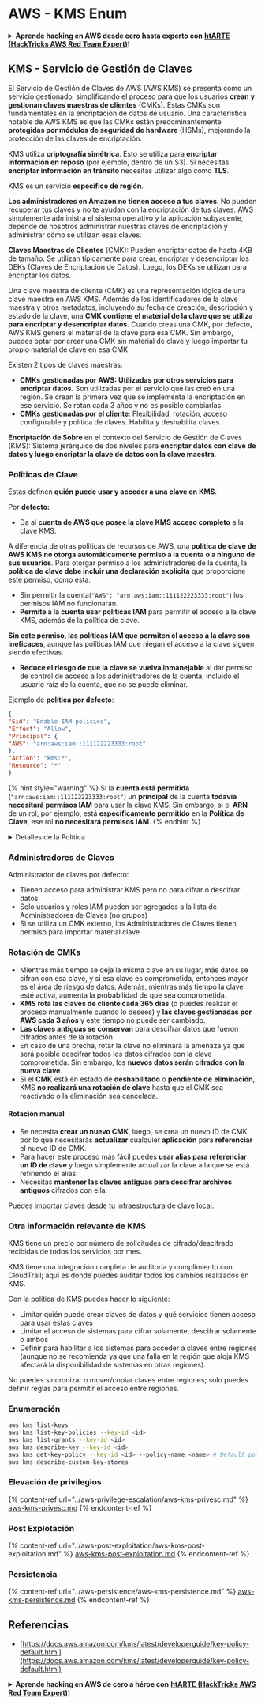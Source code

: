 # AWS - KMS Enum

<details>

<summary><strong>Aprende hacking en AWS desde cero hasta experto con</strong> <a href="https://training.hacktricks.xyz/courses/arte"><strong>htARTE (HackTricks AWS Red Team Expert)</strong></a><strong>!</strong></summary>

Otras formas de apoyar a HackTricks:

* Si deseas ver tu **empresa anunciada en HackTricks** o **descargar HackTricks en PDF** Consulta los [**PLANES DE SUSCRIPCIÓN**](https://github.com/sponsors/carlospolop)!
* Obtén el [**oficial PEASS & HackTricks swag**](https://peass.creator-spring.com)
* Descubre [**The PEASS Family**](https://opensea.io/collection/the-peass-family), nuestra colección exclusiva de [**NFTs**](https://opensea.io/collection/the-peass-family)
* **Únete al** 💬 [**grupo de Discord**](https://discord.gg/hRep4RUj7f) o al [**grupo de telegram**](https://t.me/peass) o **síguenos** en **Twitter** 🐦 [**@hacktricks\_live**](https://twitter.com/hacktricks\_live)**.**
* **Comparte tus trucos de hacking enviando PRs a los repositorios de** [**HackTricks**](https://github.com/carlospolop/hacktricks) y [**HackTricks Cloud**](https://github.com/carlospolop/hacktricks-cloud).

</details>

## KMS - Servicio de Gestión de Claves

El Servicio de Gestión de Claves de AWS (AWS KMS) se presenta como un servicio gestionado, simplificando el proceso para que los usuarios **crean y gestionan claves maestras de clientes** (CMKs). Estas CMKs son fundamentales en la encriptación de datos de usuario. Una característica notable de AWS KMS es que las CMKs están predominantemente **protegidas por módulos de seguridad de hardware** (HSMs), mejorando la protección de las claves de encriptación.

KMS utiliza **criptografía simétrica**. Esto se utiliza para **encriptar información en reposo** (por ejemplo, dentro de un S3). Si necesitas **encriptar información en tránsito** necesitas utilizar algo como **TLS**.

KMS es un servicio **específico de región**.

**Los administradores en Amazon no tienen acceso a tus claves**. No pueden recuperar tus claves y no te ayudan con la encriptación de tus claves. AWS simplemente administra el sistema operativo y la aplicación subyacente, depende de nosotros administrar nuestras claves de encriptación y administrar cómo se utilizan esas claves.

**Claves Maestras de Clientes** (CMK): Pueden encriptar datos de hasta 4KB de tamaño. Se utilizan típicamente para crear, encriptar y desencriptar los DEKs (Claves de Encriptación de Datos). Luego, los DEKs se utilizan para encriptar los datos.

Una clave maestra de cliente (CMK) es una representación lógica de una clave maestra en AWS KMS. Además de los identificadores de la clave maestra y otros metadatos, incluyendo su fecha de creación, descripción y estado de la clave, una **CMK contiene el material de la clave que se utiliza para encriptar y desencriptar datos**. Cuando creas una CMK, por defecto, AWS KMS genera el material de la clave para esa CMK. Sin embargo, puedes optar por crear una CMK sin material de clave y luego importar tu propio material de clave en esa CMK.

Existen 2 tipos de claves maestras:

* **CMKs gestionadas por AWS: Utilizadas por otros servicios para encriptar datos**. Son utilizadas por el servicio que las creó en una región. Se crean la primera vez que se implementa la encriptación en ese servicio. Se rotan cada 3 años y no es posible cambiarlas.
* **CMKs gestionadas por el cliente**: Flexibilidad, rotación, acceso configurable y política de claves. Habilita y deshabilita claves.

**Encriptación de Sobre** en el contexto del Servicio de Gestión de Claves (KMS): Sistema jerárquico de dos niveles para **encriptar datos con clave de datos y luego encriptar la clave de datos con la clave maestra**.

### Políticas de Clave

Estas definen **quién puede usar y acceder a una clave en KMS**.

Por **defecto:**

* Da al **cuenta de AWS que posee la clave KMS acceso completo** a la clave KMS.

A diferencia de otras políticas de recursos de AWS, una **política de clave de AWS KMS no otorga automáticamente permiso a la cuenta o a ninguno de sus usuarios**. Para otorgar permiso a los administradores de la cuenta, la **política de clave debe incluir una declaración explícita** que proporcione este permiso, como esta.

* Sin permitir la cuenta(`"AWS": "arn:aws:iam::111122223333:root"`) los permisos IAM no funcionarán.
* **Permite a la cuenta usar políticas IAM** para permitir el acceso a la clave KMS, además de la política de clave.

**Sin este permiso, las políticas IAM que permiten el acceso a la clave son ineficaces**, aunque las políticas IAM que niegan el acceso a la clave siguen siendo efectivas.

* **Reduce el riesgo de que la clave se vuelva inmanejable** al dar permiso de control de acceso a los administradores de la cuenta, incluido el usuario raíz de la cuenta, que no se puede eliminar.

Ejemplo de **política por defecto**:

```json
{
"Sid": "Enable IAM policies",
"Effect": "Allow",
"Principal": {
"AWS": "arn:aws:iam::111122223333:root"
},
"Action": "kms:*",
"Resource": "*"
}
```

{% hint style="warning" %}
Si la **cuenta está permitida** (`"arn:aws:iam::111122223333:root"`) un **principal** de la cuenta **todavía necesitará permisos IAM** para usar la clave KMS. Sin embargo, si el **ARN** de un rol, por ejemplo, está **específicamente permitido** en la **Política de Clave**, ese rol **no necesitará permisos IAM**.
{% endhint %}

<details>

<summary>Detalles de la Política</summary>

Propiedades de una política:

* Documento basado en JSON
* Recurso --> Recursos afectados (puede ser "\*")
* Acción --> kms:Encrypt, kms:Decrypt, kms:CreateGrant ... (permisos)
* Efecto --> Permitir/Denegar
* Principal --> arn afectado
* Condiciones (opcional) --> Condición para otorgar los permisos

Concesiones:

* Permiten delegar tus permisos a otro principal de AWS dentro de tu cuenta de AWS. Debes crearlas utilizando las APIs de AWS KMS. Se puede indicar el identificador de CMK, el principal del concesionario y el nivel de operación requerido (Decrypt, Encrypt, GenerateDataKey...)
* Después de que se crea la concesión, se emiten un GrantToken y un GratID

**Acceso**:

* A través de la **política de clave** -- Si existe, esta tiene **precedencia** sobre la política IAM
* A través de la **política IAM**
* A través de las **concesiones**

</details>

### Administradores de Claves

Administrador de claves por defecto:

* Tienen acceso para administrar KMS pero no para cifrar o descifrar datos
* Solo usuarios y roles IAM pueden ser agregados a la lista de Administradores de Claves (no grupos)
* Si se utiliza un CMK externo, los Administradores de Claves tienen permiso para importar material clave

### Rotación de CMKs

* Mientras más tiempo se deja la misma clave en su lugar, más datos se cifran con esa clave, y si esa clave es comprometida, entonces mayor es el área de riesgo de datos. Además, mientras más tiempo la clave esté activa, aumenta la probabilidad de que sea comprometida.
* **KMS rota las claves de cliente cada 365 días** (o puedes realizar el proceso manualmente cuando lo desees) y **las claves gestionadas por AWS cada 3 años** y este tiempo no puede ser cambiado.
* **Las claves antiguas se conservan** para descifrar datos que fueron cifrados antes de la rotación
* En caso de una brecha, rotar la clave no eliminará la amenaza ya que será posible descifrar todos los datos cifrados con la clave comprometida. Sin embargo, los **nuevos datos serán cifrados con la nueva clave**.
* Si el **CMK** está en estado de **deshabilitado** o **pendiente de** **eliminación**, KMS **no realizará una rotación de clave** hasta que el CMK sea reactivado o la eliminación sea cancelada.

#### Rotación manual

* Se necesita **crear un nuevo CMK**, luego, se crea un nuevo ID de CMK, por lo que necesitarás **actualizar** cualquier **aplicación** para **referenciar** el nuevo ID de CMK.
* Para hacer este proceso más fácil puedes **usar alias para referenciar un ID de clave** y luego simplemente actualizar la clave a la que se está refiriendo el alias.
* Necesitas **mantener las claves antiguas para descifrar archivos antiguos** cifrados con ella.

Puedes importar claves desde tu infraestructura de clave local.

### Otra información relevante de KMS

KMS tiene un precio por número de solicitudes de cifrado/descifrado recibidas de todos los servicios por mes.

KMS tiene una integración completa de auditoría y cumplimiento con CloudTrail; aquí es donde puedes auditar todos los cambios realizados en KMS.

Con la política de KMS puedes hacer lo siguiente:

* Limitar quién puede crear claves de datos y qué servicios tienen acceso para usar estas claves
* Limitar el acceso de sistemas para cifrar solamente, descifrar solamente o ambos
* Definir para habilitar a los sistemas para acceder a claves entre regiones (aunque no se recomienda ya que una falla en la región que aloja KMS afectará la disponibilidad de sistemas en otras regiones).

No puedes sincronizar o mover/copiar claves entre regiones; solo puedes definir reglas para permitir el acceso entre regiones.

### Enumeración

```bash
aws kms list-keys
aws kms list-key-policies --key-id <id>
aws kms list-grants --key-id <id>
aws kms describe-key --key-id <id>
aws kms get-key-policy --key-id <id> --policy-name <name> # Default policy name is "default"
aws kms describe-custom-key-stores
```

### Elevación de privilegios

{% content-ref url="../aws-privilege-escalation/aws-kms-privesc.md" %}
[aws-kms-privesc.md](../aws-privilege-escalation/aws-kms-privesc.md)
{% endcontent-ref %}

### Post Explotación

{% content-ref url="../aws-post-exploitation/aws-kms-post-exploitation.md" %}
[aws-kms-post-exploitation.md](../aws-post-exploitation/aws-kms-post-exploitation.md)
{% endcontent-ref %}

### Persistencia

{% content-ref url="../aws-persistence/aws-kms-persistence.md" %}
[aws-kms-persistence.md](../aws-persistence/aws-kms-persistence.md)
{% endcontent-ref %}

## Referencias

* [https://docs.aws.amazon.com/kms/latest/developerguide/key-policy-default.html](https://docs.aws.amazon.com/kms/latest/developerguide/key-policy-default.html)

<details>

<summary><strong>Aprende hacking en AWS de cero a héroe con</strong> <a href="https://training.hacktricks.xyz/courses/arte"><strong>htARTE (HackTricks AWS Red Team Expert)</strong></a><strong>!</strong></summary>

Otras formas de apoyar a HackTricks:

* Si deseas ver tu **empresa anunciada en HackTricks** o **descargar HackTricks en PDF** ¡Consulta los [**PLANES DE SUSCRIPCIÓN**](https://github.com/sponsors/carlospolop)!
* Obtén la [**merchandising oficial de PEASS & HackTricks**](https://peass.creator-spring.com)
* Descubre [**The PEASS Family**](https://opensea.io/collection/the-peass-family), nuestra colección exclusiva de [**NFTs**](https://opensea.io/collection/the-peass-family)
* **Únete al** 💬 [**grupo de Discord**](https://discord.gg/hRep4RUj7f) o al [**grupo de telegram**](https://t.me/peass) o **síguenos** en **Twitter** 🐦 [**@hacktricks\_live**](https://twitter.com/hacktricks\_live)**.**
* **Comparte tus trucos de hacking enviando PRs a los repositorios de** [**HackTricks**](https://github.com/carlospolop/hacktricks) y [**HackTricks Cloud**](https://github.com/carlospolop/hacktricks-cloud).

</details>
